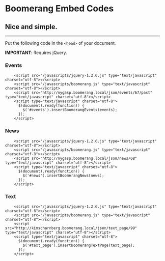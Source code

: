 # Boomerang Embed Codes

## Nice and simple.

* * *

Put the following code in the `<head>` of your document.

**IMPORTANT**: Requires jQuery.

### Events

        <script src="/javascripts/jquery-1.2.6.js" type="text/javascript" charset="utf-8"></script>
        <script src="/javascripts/boomerang.js" type="text/javascript" charset="utf-8"></script>
        <script src="http://nygasp.boomerang.local/json/events/67/past" type="text/javascript" charset="utf-8"></script>
        <script type="text/javascript" charset="utf-8">
          $(document).ready(function() {
            $('#events').insertBoomerangEvents(events);
          });
        </script>

### News

        <script src="/javascripts/jquery-1.2.6.js" type="text/javascript" charset="utf-8"></script>
        <script src="/javascripts/boomerang.js" type="text/javascript" charset="utf-8"></script>
        <script src="http://nygasp.boomerang.local/json/news/68" type="text/javascript" charset="utf-8"></script>
        <script type="text/javascript" charset="utf-8">
          $(document).ready(function() {
            $('#news').insertBoomerangNews(news);
          });
        </script>

### Text

        <script src="/javascripts/jquery-1.2.6.js" type="text/javascript" charset="utf-8"></script>
        <script src="/javascripts/boomerang.js" type="text/javascript" charset="utf-8"></script>
        <script src="http://kimscharnberg.boomerang.local/json/text_page/99" type="text/javascript" charset="utf-8"></script>
        <script type="text/javascript" charset="utf-8">
          $(document).ready(function() {
            $('#text_page').insertBoomerangTextPage(text_page);
          });
        </script>

